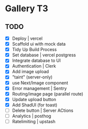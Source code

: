 # Gallery T3

## TODO

- [x] Deploy | vercel
- [x] Scaffold ui with mock data
- [x] Tidy Up Build Process
- [x] Set database | vercel postgress
- [x] Integrate database to UI
- [x] Authentication | Clerk
- [x] Add image upload
- [x] "taint" (server-only)
- [x] use Next/Image component
- [x] Error management | Sentry
- [x] Routing/image page (parallel route)
- [x] Update upload button
- [x] Add ShadUI (for toast)
- [ ] Delete button | Server ACtions
- [ ] Analytics | posthog
- [ ] Ratelimiting | upstash
